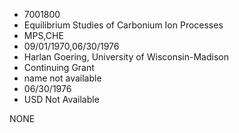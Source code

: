 * 7001800
* Equilibrium Studies of Carbonium Ion Processes
* MPS,CHE
* 09/01/1970,06/30/1976
* Harlan Goering, University of Wisconsin-Madison
* Continuing Grant
*   name not available
* 06/30/1976
* USD Not Available

NONE